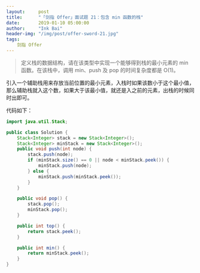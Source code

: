 ```yaml
---
layout:     post
title:      "「剑指 Offer」面试题 21：包含 min 函数的栈"
date:       2019-01-10 05:00:00
author:     "Ink Bai"
header-img: "/img/post/offer-sword-21.jpg"
tags:
    剑指 Offer
---
```


> 定义栈的数据结构，请在该类型中实现一个能够得到栈的最小元素的 min 函数。在该栈中，调用 min、push 及 pop 的时间复杂度都是 O(1)。

引入一个辅助栈用来存放当前位置的最小元素，入栈时如果该数小于这个最小值，那么辅助栈就入这个数，如果大于该最小值，就还是入之前的元素，出栈的时候同时出即可。

代码如下：

```java
import java.util.Stack;

public class Solution {
    Stack<Integer> stack = new Stack<Integer>();
    Stack<Integer> minStack = new Stack<Integer>();
    public void push(int node) {
        stack.push(node);
        if (minStack.size() == 0 || node < minStack.peek()) {
            minStack.push(node);
        } else {
            minStack.push(minStack.peek());
        }
    }

    public void pop() {
        stack.pop();
        minStack.pop();
    }

    public int top() {
        return stack.peek();
    }

    public int min() {
        return minStack.peek();
    }
}
```
